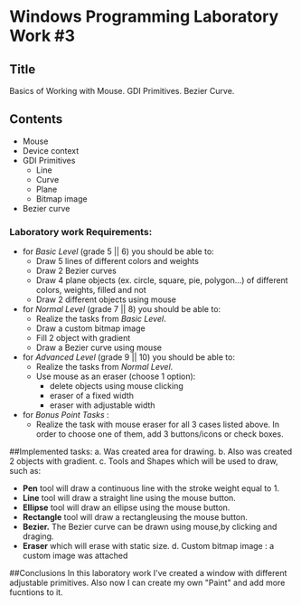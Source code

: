 # Windows Programming Laboratory Work #3


## Title
Basics of Working with Mouse. GDI Primitives. Bezier Curve.

## Contents
* Mouse
* Device context
* GDI Primitives
  * Line
  * Curve
  * Plane
  * Bitmap image
* Bezier curve

### Laboratory work Requirements:
  - for _Basic Level_ (grade 5 || 6) you should be able to:
    * Draw 5 lines of different colors and weights
    * Draw 2 Bezier curves
    * Draw 4 plane objects (ex. circle, square, pie, polygon...) of different colors, weights, filled and not
    * Draw 2 different objects using mouse
  - for _Normal Level_ (grade 7 || 8) you should be able to:
    * Realize the tasks from _Basic Level_.
    * Draw a custom bitmap image 
    * Fill 2 object with gradient 
    * Draw a Bezier curve using mouse
  - for _Advanced Level_ (grade 9 || 10) you should be able to:
    * Realize the tasks from _Normal Level_.
    * Use mouse as an eraser (choose 1 option):
      * delete objects using mouse clicking
      * eraser of a fixed width
      * eraser with adjustable width
  - for _Bonus Point Tasks_ :
    * Realize the task with mouse eraser for all 3 cases listed above. In order to choose one of them, add 3 buttons/icons or check boxes.

##Implemented tasks:
a.	Was created area for drawing.
b.	Also was created 2 objects with gradient.
c.	Tools and Shapes which will be used to draw, such as:
   *	**Pen** tool will draw a continuous line with the stroke weight equal to 1.
   *	**Line** tool will draw a straight line using the mouse button.
   *	**Ellipse** tool will draw an ellipse using the mouse button.
   *	**Rectangle** tool will draw a rectangleusing the mouse button.
   *	**Bezier.** The Bezier curve can be drawn using mouse,by clicking and draging.
   *  **Eraser** which will erase with static size.
d.	Custom bitmap image : a custom image was attached

##Conclusions
In this laboratory work I've created a window with different adjustable primitives. Also now I can create my own "Paint" and add more fucntions to it.

